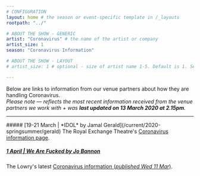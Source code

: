```yaml
---
# CONFIGURATION
layout: home # the season or event-specific template in /_layouts
rootpath: "../"

# ABOUT THE SHOW - GENERIC
artist: "Coronavirus" # the name of the artist or company
artist_size: 1
season: "Coronavirus Information"

# ABOUT THE SHOW - LAYOUT
# artist_size: 1 # optional - size of artist name 1-5. Default is 1. Set longer names to lower values

---
```

Below are links to information from our venue partners about how they are handling Coronavirus.<br>*Please note — reflects the most recent information received from the venue partners we work with + was **last updated on 13 March 2020 at 2.15pm**.*         
<hr>          
##### [19-21 March | *IDOL* by Jamal Gerald](/current/2020-springsummer/gerald)        
The Royal Exchange Theatre's <a href="http://www.royalexchange.co.uk/coronavirus" target="_blank">Coronavirus information page</a>.          
        
##### [1 April | *We Are Fucked* by Jo Bannon](/current/2020-springsummer/bannon)       
The Lowry's latest <a href="http://s3-eu-west-2.amazonaws.com/the-lowry-site/uploads/2020/03/11222456/The-Lowry-Coronavirus-Action-Plan-11.03.pdf" target="_blank">Coronavirus information (*published Wed 11 Mar*)</a>.
